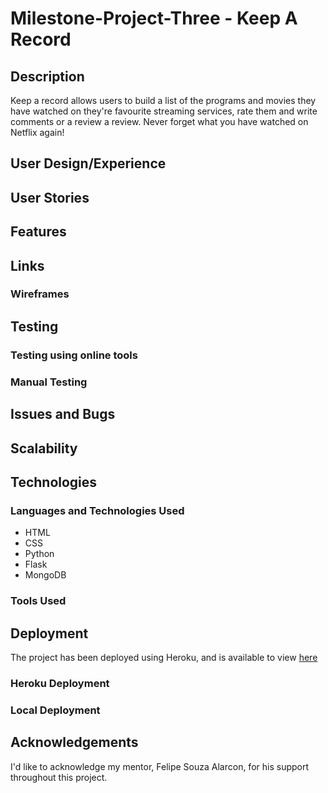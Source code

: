 # Milestone-Project-Three - Keep A Record

## Description

Keep a record allows users to build a list of the programs and movies they have watched on they're favourite streaming services, rate them and write comments or a review a review. Never forget what you have watched on Netflix again!

## User Design/Experience

## User Stories

## Features

## Links

### Wireframes

## Testing

### Testing using online tools

### Manual Testing

## Issues and Bugs

## Scalability

## Technologies

### Languages and Technologies Used

- HTML
- CSS
- Python
- Flask
- MongoDB

### Tools Used

## Deployment

The project has been deployed using Heroku, and is available to view [here](https://milestone-project-three-shaun.herokuapp.com/)

### Heroku Deployment

### Local Deployment

## Acknowledgements

I'd like to acknowledge my mentor, Felipe Souza Alarcon, for his support throughout this project.

